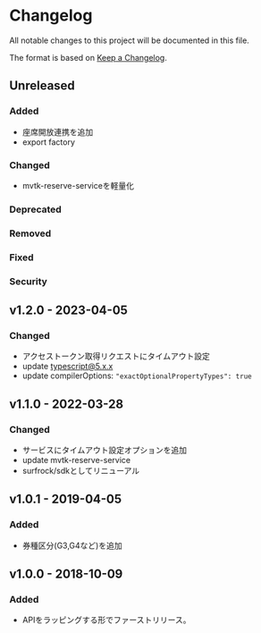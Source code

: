 # Changelog

All notable changes to this project will be documented in this file.

The format is based on [Keep a Changelog](http://keepachangelog.com/).

## Unreleased

### Added

- 座席開放連携を追加
- export factory

### Changed

- mvtk-reserve-serviceを軽量化

### Deprecated

### Removed

### Fixed

### Security

## v1.2.0 - 2023-04-05

### Changed

- アクセストークン取得リクエストにタイムアウト設定
- update typescript@5.x.x
- update compilerOptions: ```"exactOptionalPropertyTypes": true```

## v1.1.0 - 2022-03-28

### Changed

- サービスにタイムアウト設定オプションを追加
- update mvtk-reserve-service
- surfrock/sdkとしてリニューアル

## v1.0.1 - 2019-04-05

### Added

- 券種区分(G3,G4など)を追加

## v1.0.0 - 2018-10-09

### Added

- APIをラッピングする形でファーストリリース。
